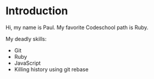 # Introduction

Hi, my name is Paul. My favorite Codeschool path is Ruby.

My deadly skills:
* Git
* Ruby
* JavaScript
* Killing history using git rebase
